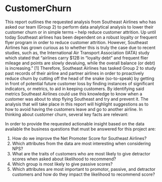 # CustomerChurn
This report outlines the requested analysis from Southeast Airlines who has asked our team (Group 2) to perform data analytical analysis to lower their customer churn or in simple terms – help reduce customer attrition. Up until today Southeast airlines has been dependent on a robust loyalty or frequent flyer program in order to reduce customer attrition. However, Southeast Airlines has grown curious as to whether this is truly the case due to recent studies, such as, the International Air Transport Association (IATA) study which stated that “airlines carry $12B in “loyalty debt” and frequent flier mileage and points are slowly devaluing, while the overall balance (or debt) is increasing.” [1]
Therefore, Southeast Airlines has tasked Group 2 to study past records of their airline and partner airlines in order to proactively reduce churn by cutting off the head of the snake (so-to-speak) by getting in front of potential future customer loss by finding instances of significant indicators, or metrics, to aid in keeping customers. By identifying said metrics Southeast Airlines could use this knowledge to know when a customer was about to stop flying Southeast and try and prevent it. The analysis that will take place in this report will highlight suggestions as to how to avoid having the customers leave and go to another airline. In thinking about customer churn, several key facts are relevant:

In order to provide the requested actionable insight based on the data available the business questions that must be answered for this project are:
1. How do we improve the Net Promoter Score for Southeast Airlines?
2. Which attributes from the data are most interesting when considering NPS?
3. What are the traits of customers who are most likely to give detractor scores when asked about likelihood to recommend?
4. Which group is most likely to give passive scores?
5. Which attributes are most important to promotor, passive, and detractor customers and how do they impact the likelihood to recommend score?
